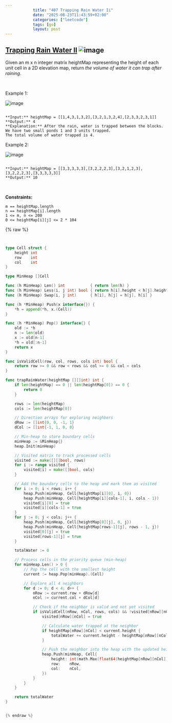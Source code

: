 ```yaml
---
            title: "407 Trapping Rain Water Ii"
            date: "2025-08-23T11:43:59+02:00"
            categories: ["leetcode"]
            tags: [go]
            layout: post
---
```

            
## [Trapping Rain Water II](https://leetcode.com/problems/trapping-rain-water-ii) ![image](https://img.shields.io/badge/Difficulty-Hard-red)

Given an m x n integer matrix heightMap representing the height of each unit cell in a 2D elevation map, return *the volume of water it can trap after raining*.

 

Example 1:

![image](https://assets.leetcode.com/uploads/2021/04/08/trap1-3d.jpg)
```

**Input:** heightMap = [[1,4,3,1,3,2],[3,2,1,3,2,4],[2,3,3,2,3,1]]
**Output:** 4
**Explanation:** After the rain, water is trapped between the blocks.
We have two small ponds 1 and 3 units trapped.
The total volume of water trapped is 4.

```

Example 2:

![image](https://assets.leetcode.com/uploads/2021/04/08/trap2-3d.jpg)
```

**Input:** heightMap = [[3,3,3,3,3],[3,2,2,2,3],[3,2,1,2,3],[3,2,2,2,3],[3,3,3,3,3]]
**Output:** 10

```

 

**Constraints:**

	m == heightMap.length
	n == heightMap[i].length
	1 <= m, n <= 200
	0 <= heightMap[i][j] <= 2 * 104

{% raw %}


```go


type Cell struct {
	height int
	row    int
	col    int
}

type MinHeap []Cell

func (h MinHeap) Len() int           { return len(h) }
func (h MinHeap) Less(i, j int) bool { return h[i].height < h[j].height }
func (h MinHeap) Swap(i, j int)      { h[i], h[j] = h[j], h[i] }

func (h *MinHeap) Push(x interface{}) {
	*h = append(*h, x.(Cell))
}

func (h *MinHeap) Pop() interface{} {
	old := *h
	n := len(old)
	x := old[n-1]
	*h = old[:n-1]
	return x
}

func isValidCell(row, col, rows, cols int) bool {
	return row >= 0 && row < rows && col >= 0 && col < cols
}

func trapRainWater(heightMap [][]int) int {
	if len(heightMap) == 0 || len(heightMap[0]) == 0 {
		return 0
	}

	rows := len(heightMap)
	cols := len(heightMap[0])

	// Direction arrays for exploring neighbors
	dRow := []int{0, 0, -1, 1}
	dCol := []int{-1, 1, 0, 0}

	// Min-heap to store boundary cells
	minHeap := &MinHeap{}
	heap.Init(minHeap)

	// Visited matrix to track processed cells
	visited := make([][]bool, rows)
	for i := range visited {
		visited[i] = make([]bool, cols)
	}

	// Add the boundary cells to the heap and mark them as visited
	for i := 0; i < rows; i++ {
		heap.Push(minHeap, Cell{heightMap[i][0], i, 0})
		heap.Push(minHeap, Cell{heightMap[i][cols-1], i, cols - 1})
		visited[i][0] = true
		visited[i][cols-1] = true
	}
	for j := 0; j < cols; j++ {
		heap.Push(minHeap, Cell{heightMap[0][j], 0, j})
		heap.Push(minHeap, Cell{heightMap[rows-1][j], rows - 1, j})
		visited[0][j] = true
		visited[rows-1][j] = true
	}

	totalWater := 0

	// Process cells in the priority queue (min-heap)
	for minHeap.Len() > 0 {
		// Pop the cell with the smallest height
		current := heap.Pop(minHeap).(Cell)

		// Explore all 4 neighbors
		for d := 0; d < 4; d++ {
			nRow := current.row + dRow[d]
			nCol := current.col + dCol[d]

			// Check if the neighbor is valid and not yet visited
			if isValidCell(nRow, nCol, rows, cols) && !visited[nRow][nCol] {
				visited[nRow][nCol] = true

				// Calculate water trapped at the neighbor
				if heightMap[nRow][nCol] < current.height {
					totalWater += current.height - heightMap[nRow][nCol]
				}

				// Push the neighbor into the heap with the updated height
				heap.Push(minHeap, Cell{
					height: int(math.Max(float64(heightMap[nRow][nCol]), float64(current.height))),
					row:    nRow,
					col:    nCol,
				})
			}
		}
	}

	return totalWater
}


{% endraw %}
```

